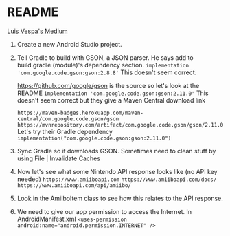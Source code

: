 # README

[Luis Vespa's Medium](https://www.mobileinsights.dev/making-get-requests-to-a-rest-api-with-kotlin-and-gson-in-android-9005ef75546e)

1. Create a new Android Studio project.
2. Tell Gradle to build with GSON, a JSON parser.  He says add to build.gradle (module)'s dependency section.
   `implementation 'com.google.code.gson:gson:2.8.8'`
   This doesn't seem correct.

   https://github.com/google/gson is the source so let's look at the README
   `implementation 'com.google.code.gson:gson:2.11.0'`
   This doesn't seem correct but they give a Maven Central download link

   `https://maven-badges.herokuapp.com/maven-central/com.google.code.gson/gson`
   `https://mvnrepository.com/artifact/com.google.code.gson/gson/2.11.0`
   Let's try their Gradle dependency
   `implementation("com.google.code.gson:gson:2.11.0")`

3. Sync Gradle so it downloads GSON.  Sometimes need to clean stuff by using
   File | Invalidate Caches
4. Now let's see what some Nintendo API response looks like (no API key needed)
   `https://www.amiiboapi.com`
   `https://www.amiiboapi.com/docs/`
   `https://www.amiiboapi.com/api/amiibo/`
5. Look in the AmiiboItem class to see how this relates to the API response.
6. We need to give our app permission to access the Internet.  In AndroidManifest.xml
     `<uses-permission android:name="android.permission.INTERNET" />`

